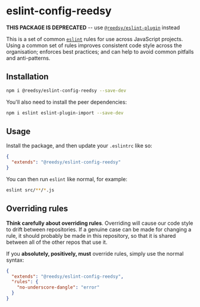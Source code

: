 # eslint-config-reedsy

**THIS PACKAGE IS DEPRECATED** -- use [`@reedsy/eslint-plugin`](https://github.com/reedsy/eslint-plugin) instead

This is a set of common [`eslint`][1] rules for use across JavaScript projects. Using a common set of rules improves
consistent code style across the organisation; enforces best practices; and can help to avoid common pitfalls and
anti-patterns.

## Installation

```bash
npm i @reedsy/eslint-config-reedsy --save-dev
```

You'll also need to install the peer dependencies:

```bash
npm i eslint eslint-plugin-import --save-dev
```

## Usage

Install the package, and then update your `.eslintrc` like so:

```json
{
  "extends": "@reedsy/eslint-config-reedsy"
}
```

You can then run `eslint` like normal, for example:

```bash
eslint src/**/*.js
```

## Overriding rules

**Think carefully about overriding rules**. Overriding will cause our code style to drift between repositories. If a
genuine case can be made for changing a rule, it should probably be made in this repository, so that it is shared
between all of the other repos that use it.

If you **absolutely, positively, must** override rules, simply use the normal syntax:

```json
{
  "extends": "@reedsy/eslint-config-reedsy",
  "rules": {
    "no-underscore-dangle": "error"
  }
}
```


[1]: https://eslint.org/
